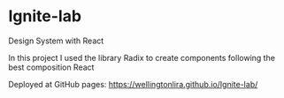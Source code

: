 # Ignite-lab
Design System with React

In this project I used the library Radix to create components following the best composition React

Deployed at GitHub pages:
https://wellingtonlira.github.io/Ignite-lab/
